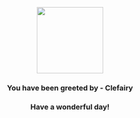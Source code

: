 <p align="center">
    <img src="https://raw.githubusercontent.com/PokeAPI/sprites/master/sprites/pokemon/35.png" width="150" height="150">
</p>
<h3 align="center">You have been greeted by - <b>Clefairy</b></h3>
<h3 align="center">Have a wonderful day!</h3>
